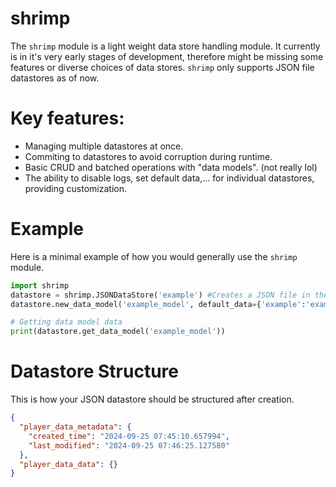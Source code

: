 # shrimp

The `shrimp` module is a light weight data store handling module.
It currently is in it's very early stages of development, therefore might be missing some features or diverse choices of data stores.
`shrimp` only supports JSON file datastores as of now.

# Key features:
- Managing multiple datastores at once.
- Commiting to datastores to avoid corruption during runtime.
- Basic CRUD and batched operations with "data models". (not really lol)
- The ability to disable logs, set default data,... for individual datastores, providing customization.

# Example
Here is a minimal example of how you would generally use the `shrimp` module.

```python
import shrimp
datastore = shrimp.JSONDataStore('example') #Creates a JSON file in the current working directory with the name "example"
datastore.new_data_model('example_model', default_data={'example':'example'}) #Creates a new data model "example_model"

# Getting data model data
print(datastore.get_data_model('example_model'))
```

# Datastore Structure
This is how your JSON datastore should be structured after creation.

```json
{
  "player_data_metadata": {
    "created_time": "2024-09-25 07:45:10.657994",
    "last_modified": "2024-09-25 07:46:25.127580"
  },
  "player_data_data": {}
}
```
